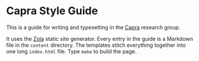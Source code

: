 Capra Style Guide
=================

This is a guide for writing and typesetting in the [Capra][] research group.

It uses the [Zola][] static site generator.
Every entry in the guide is a Markdown file in the `content` directory.
The templates stitch everything together into one long `index.html` file.
Type `make` to build the page.

[capra]: https://capra.cs.cornell.edu
[zola]: https://www.getzola.org
